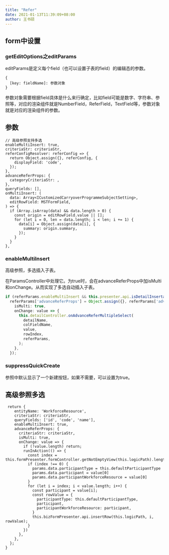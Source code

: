 ```yaml
---
title: "Refer"
date: 2021-01-13T11:39:09+08:00
author: 王书硕
---
```


## form中设置

### getEditOptions之editParams
editParams是定义每个field（也可以设置子表的field）的编辑态的参数。
```
{
  [key: fieldName]: 参数对象
}
```
参数对象需要根据field具体是什么来行确定，比如field可能是数字、字符串、参照等，对应的渲染组件就是NumberField，ReferField，TextField等，参数对象就是对应的渲染组件的参数。

## 参数
```
// 高级参照支持多选
enableMultiInsert: true,
criteriaStr: criteriaStr,
referConfigResolver: referConfig => {
  return Object.assign({}, referConfig, {
    displayField: 'code',
  });
},
advanceReferProps: {
  categoryCriteriaStr: ,
},
queryFields: [],
onMultiInsert: (
  data: Array<ICustomizedCarryoverProgrammeSubjectSetting>,
  editRowField: MSTFormField,
) => {
  if (Array.isArray(data) && data.length > 0) {
    const origin = editRowField.value || [];
    for (let i = 0, len = data.length; i < len; i += 1) {
      data[i] = Object.assign(data[i], {
        summary: origin.summary,
      });
    }
  }
},
```

### enableMultiInsert
高级参照，多选插入子表。

在ParamsController中处理它。为true时，会在advanceReferProps中加isMulti和onChange。从而实现了多选自动插入子表。
```ts
if (referParams.enableMultiInsert && this.presenter.api.isDetailInsertable(detailName)) {
  referParams['advanceReferProps'] = Object.assign({}, referParams['advanceReferProps'], {
    isMulti: true,
    onChange: value => {
      this.detailController.onAdvanceReferMultipleSelect(
        detailName,
        colFieldName,
        value,
        rowIndex,
        referParams,
      );
    },
  });
```

### suppressQuickCreate
参照中默认显示了一个新建按钮，如果不需要，可以设置为true。

## 高级参照多选

```
 return {
    entityName: 'WorkforceResource',
    criteriaStr: criteriaStr,
    queryFields: ['id', 'code', 'name'],
    enableMultiInsert: true,
    advanceReferProps: {
      criteriaStr: criteriaStr,
      isMulti: true,
      onChange: value => {
        if (!value.length) return;
        runInAction(() => {
          const index = this.formPresenter.formController.getNotEmptyView(this.logicPath).length;
          if (index !== 0) {
            params.data.participantType = this.defaultParticipantType
            params.data.participant = value[0]
            params.data.participantWorkforceResource = value[0]
          }
          for (let i = index; i < value.length; i++) {
            const participant = value[i];
            const rowValue = {
              participantType: this.defaultParticipantType,
              participant,
              participantWorkforceResource: participant,
            }
            this.bizFormPresenter.api.insertRow(this.logicPath, i, rowValue);
          }
        })
      },
    },
  };
}
```